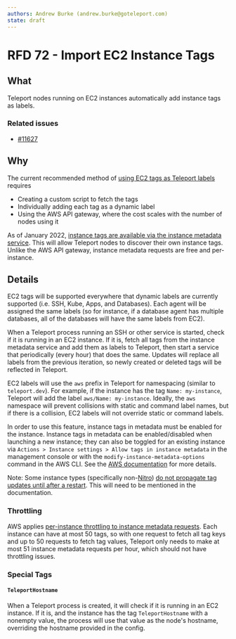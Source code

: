 ```yaml
---
authors: Andrew Burke (andrew.burke@goteleport.com)
state: draft
---
```


# RFD 72 - Import EC2 Instance Tags

## What

Teleport nodes running on EC2 instances automatically add instance tags as labels.

### Related issues

- [#11627](https://github.com/gravitational/teleport/issues/11627)

## Why

The current recommended method of [using EC2 tags as Teleport labels](https://goteleport.com/docs/setup/guides/ec2-tags/) requires
- Creating a custom script to fetch the tags
- Individually adding each tag as a dynamic label
- Using the AWS API gateway, where the cost scales with the number of nodes using it

As of January 2022, [instance tags are available via the instance metadata service](https://aws.amazon.com/about-aws/whats-new/2022/01/instance-tags-amazon-ec2-instance-metadata-service/). This will allow Teleport nodes to discover their own instance tags. Unlike the AWS API gateway, instance metadata requests are free and per-instance.

## Details

EC2 tags will be supported everywhere that dynamic labels are currently supported (i.e. SSH, Kube, Apps, and Databases). Each agent will be assigned the same labels (so for instance, if a database agent has multiple databases, all of the databases will have the same labels from EC2).

When a Teleport process running an SSH or other service is started, check if it is running in an EC2 instance. If it is, fetch all tags from the instance metadata service and add them as labels to Teleport, then start a service that periodically (every hour) that does the same. Updates will replace all labels from the previous iteration, so newly created or deleted tags will be reflected in Teleport.

EC2 labels will use the `aws` prefix in Teleport for namespacing (similar to `teleport.dev`). For example, if the instance has the tag `Name: my-instance`, Teleport will add the label `aws/Name: my-instance`. Ideally, the `aws` namespace will prevent collisions with static and command label names, but if there is a collision, EC2 labels will not override static or command labels.

In order to use this feature, instance tags in metadata must be enabled for the instance. Instance tags in metadata can be enabled/disabled when launching a new instance; they can also be toggled for an existing instance via `Actions > Instance settings > Allow tags in instance metadata` in the management console or with the `modify-instance-metadata-options` command in the AWS CLI. See the [AWS documentation](https://docs.aws.amazon.com/AWSEC2/latest/UserGuide/Using_Tags.html#allow-access-to-tags-in-IMDS) for more details.

Note: Some instance types (specifically non-[Nitro](https://docs.aws.amazon.com/AWSEC2/latest/UserGuide/instance-types.html#ec2-nitro-instances)) [do not propagate tag updates until after a restart](https://docs.aws.amazon.com/AWSEC2/latest/UserGuide/Using_Tags.html#work-with-tags-in-IMDS). This will need to be mentioned in the documentation.

### Throttling
AWS applies [per-instance throttling to instance metadata requests](https://docs.aws.amazon.com/AWSEC2/latest/UserGuide/instancedata-data-retrieval.html#instancedata-throttling). Each instance can have at most 50 tags, so with one request to fetch all tag keys and up to 50 requests to fetch tag values, Teleport only needs to make at most 51 instance metadata requests per hour, which should not have throttling issues.

### Special Tags

#### `TeleportHostname`

When a Teleport process is created, it will check if it is running in an EC2 instance. If it is, and the instance has the tag `TeleportHostname` with a nonempty value, the process will use that value as the node's hostname, overriding the hostname provided in the config.

